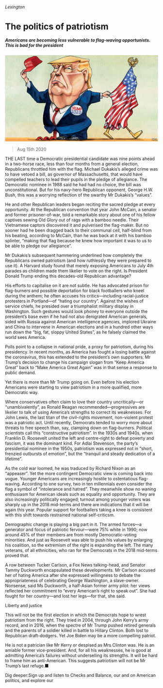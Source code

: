 ###### Lexington

# The politics of patriotism 

##### Americans are becoming less vulnerable to flag-waving opportunists. This is bad for the president 

![image](images/20200815_USD000_0.jpg) 

> Aug 15th 2020 

THE LAST time a Democratic presidential candidate was nine points ahead in a two-horse race, less than four months from a general election, Republicans throttled him with the flag. Michael Dukakis’s alleged crime was to have vetoed a bill, as governor of Massachusetts, that would have compelled teachers to lead their pupils in the pledge of allegiance. The Democratic nominee in 1988 said he had had no choice, the bill was unconstitutional. But for his navy-hero Republican opponent, George H.W. Bush, this was a worrying reflection of the swarthy Mr Dukakis’s “values”.

He and other Republican leaders began reciting the sacred pledge at every opportunity. At the Republican convention that year John McCain, a senator and former prisoner-of-war, told a remarkable story about one of his fellow captives sewing Old Glory out of rags with a bamboo needle. Their Vietnamese captors discovered it and pulverised the flag-maker. But no sooner had he been dragged back to their communal cell, half-blind from his beating, according to McCain, than he was back at it with his bamboo splinter, “making that flag because he knew how important it was to us to be able to pledge our allegiance”.


Mr Dukakis’s subsequent hammering underlined how completely the Republicans owned patriotism (and how ruthlessly they were prepared to use it). A Harvard study found that merely exposing Americans to July 4th parades as children made them likelier to vote on the right. Is President Donald Trump ending this decades-old Republican advantage?

His efforts to capitalise on it are not subtle. He has advocated prison for flag-burners and possible deportation for black footballers who kneel during the anthem; he often accuses his critics—including racial-justice protesters in Portland—of “hating our country”. Against the wishes of service chiefs, he presided over a triumphalist military display in Washington. Such gestures would look phoney to everyone outside the president’s base even if he had not also denigrated American generals, sided with Russia against American intelligence agencies, implored Ukraine and China to intervene in American elections and in a hundred other ways run down the “big, fat, sloppy United States”, as he falsely claimed the world sees America.

Polls point to a collapse in national pride, a proxy for patriotism, during his presidency. In recent months, as America has fought a losing battle against the coronavirus, this has extended to the president’s own supporters. Mr Trump’s decision to change his campaign slogan from “Keep America Great” back to “Make America Great Again” was in that sense a response to public demand.

Yet there is more than Mr Trump going on. Even before his election Americans were starting to view patriotism in a more qualified, more Democratic way.

Where conservatives often claim to love their country uncritically—or “unambivalently”, as Ronald Reagan recommended—progressives are likelier to talk of using America’s strengths to correct its weaknesses. For John Lewis, the last titan of the civil-rights movement, non-violent protest was a patriotic act. Until recently, Democrats tended to worry more about threats to free speech than, say, clamping down on flag-burners. Political scientists call this “constructive patriotism”. In the 1930s and 1940s, when Franklin D. Roosevelt united the left and centre-right to defeat poverty and fascism, it was the dominant kind. For Adlai Stevenson, the party’s presidential nominee in the 1950s, patriotism was expressed not in “short, frenzied outbursts of emotion”, but the “tranquil and steady dedication of a lifetime”.

As the cold war loomed, he was traduced by Richard Nixon as an “appeaser”. Yet the more contingent Democratic view is coming back into vogue. Younger Americans are increasingly hostile to ostentatious flag-waving. According to one survey, two in ten millennials even consider the flag a symbol of “intolerance and hatred”. They meanwhile show no waning enthusiasm for American ideals such as equality and opportunity. They are also increasingly politically engaged; turnout among younger voters was sharply up in the 2018 mid-terms and there are indications that it will be again this year. Popular support for footballers taking a knee is consistent with this shift towards restrained national self-criticsm.

Demographic change is playing a big part in it. The armed forces—a generator and focus of patriotic fervour—were 75% white in 1990; now around 45% of their members are from mostly Democratic-voting minorities. And just as Roosevelt was able to push his values by enlarging his coalition, so the extremism of the right is expanding the left. The many veterans, of all ethnicities, who ran for the Democrats in the 2018 mid-terms proved that.

A row between Tucker Carlson, a Fox News talking-head, and Senator Tammy Duckworth encapsulated these developments. Mr Carlson accused her of hating America after she expressed willingness to debate the appropriateness of celebrating George Washington, a slave-owner. Nonsense, said Ms Duckworth, a half-Asian former army pilot: her views reflected her commitment to “every American’s right to speak out”. She had fought for her country—and lost her legs—for that, she said.

Liberty and justice

This will not be the first election in which the Democrats hope to wrest patriotism from the right. They tried in 2004, through John Kerry’s army record, and in 2016, when the spectre of Mr Trump pushed retired generals and the parents of a soldier killed in battle to Hillary Clinton. Both lost to Republican draft-dodgers. Yet Joe Biden may be a more compelling patriot.

He is not a patrician like Mr Kerry or despised as Mrs Clinton was. He is an amiable former vice-president. And, for all his weaknesses, he is good at admitting America’s failures without underselling its strengths. It will be hard to frame him as anti-American. This suggests patriotism will not be Mr Trump’s last refuge.■

Dig deeper:Sign up and listen to Checks and Balance, our  and  on American politics, and explore our 

